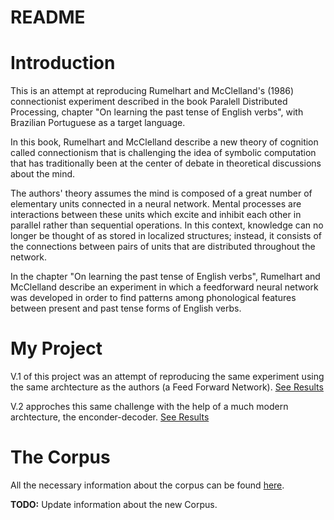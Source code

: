 # README

# Introduction

This is an attempt at reproducing Rumelhart and McClelland's (1986) connectionist experiment described  in the book Paralell Distributed Processing, chapter "On learning the past tense of English verbs", with Brazilian Portuguese as a target language.

In this book, Rumelhart and McClelland describe a new theory of cognition called connectionism that is challenging the idea of symbolic computation that has traditionally been at the center of debate in theoretical discussions about the mind.

The authors' theory assumes the mind is composed of a great number of elementary units connected in a neural network. Mental processes are interactions between these units which excite and inhibit each other in parallel rather than sequential operations. In this context, knowledge can no longer be thought of as stored in localized structures; instead, it consists of the connections between pairs of units that are distributed throughout the network.

In the chapter "On learning the past tense of English verbs", Rumelhart and McClelland describe an experiment in which a feedforward neural network was developed in order to find patterns among phonological features between present and past tense forms of English verbs.

# My Project

V.1 of this project was an attempt of reproducing the same experiment using the same archtecture as the authors (a Feed Forward Network). [See Results](https://github.com/beatrizalbiero/MsResearch/blob/master/WickelfeaturesProject/Network.ipynb)

V.2 approches this same challenge with the help of a much modern archtecture, the enconder-decoder. [See Results](https://github.com/beatrizalbiero/MsResearch/blob/master/WickelfeaturesProject/encoder-decoder.ipynb)

# The Corpus 

All the necessary information about the corpus can be found [here](https://github.com/beatrizalbiero/MsResearch/tree/master/WickelfeaturesProject/Corpus).

**TODO:** Update information about the new Corpus.

